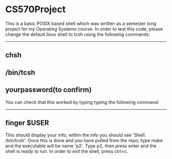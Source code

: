 # CS570Project
This is a basic POSIX based shell which was written as a semester long project for my Operating Systems course. In order to test this code, please change the default linux shell to tcsh using the following commands:


-------------------
chsh
--------------------
/bin/tcsh
---------------------
yourpassword(to confirm)
-------------------------------------

You can check that this worked by typing typing the following command:

------------------------
finger $USER
-----------------------
This should display your info, within the info you should see 'Shell: /bin/tcsh'. Once this is done and you have pulled from the repo, type make and the executable will be name 'p2'. Type p2, then press enter and the shell is ready to run. In order to exit 
the shell, press ctrl+c.





